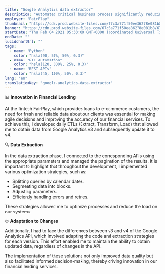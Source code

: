 ```yaml
---
title: "Google Analytics data extractor"
description: "Automated critical business process significantly reducing workload of the analytics team"
employer: "FairPlay"
thumbnail: "https://cdn.prod.website-files.com/67c3a771f50ee86278e081b8/67d922418dd077d9840a42db_67ce3c4ee965c5b385d529ac_google_analytics.gif"
banner: "https://cdn.prod.website-files.com/67c3a771f50ee86278e081b8/67cbf293d19d256af5e0dccd_67cbd68c8ae8762187bf946d_photo-1551288049-bebda4e38f71.jpeg"
startDate: "Thu Feb 04 2021 05:33:00 GMT+0000 (Coordinated Universal Time)"
endDate: ""
lucidchartUrl: ""
tags:
  - name: "Python"
    color: "hsla(90, 50%, 50%, 0.3)"
  - name: "ETL Automation"
    color: "hsla(120, 100%, 25%, 0.3)"
  - name: "REST APIs"
    color: "hsla(45, 100%, 50%, 0.3)"
lang: "en"
translationKey: "google-analytics-data-extractor"
---
```


📊 **Innovation in Financial Lending**

At the fintech FairPlay, which provides loans to e-commerce customers, the need for fresh and reliable data about our clients was essential for making agile decisions and improving the accuracy of our financial services. To achieve this, I developed daily ETLs (Extract, Transform, Load) that allowed me to obtain data from Google Analytics v3 and subsequently update it to v4.

🔍 **Data Extraction**

In the data extraction phase, I connected to the corresponding APIs using the appropriate parameters and managed the pagination of the results. It is important to highlight that throughout the development, I implemented various optimization strategies, such as:

- Splitting queries by calendar dates.
- Segmenting data into blocks.
- Adjusting parameters.
- Efficiently handling errors and retries.

These strategies allowed me to optimize processes and reduce the load on our systems.

⚙️ **Adaptation to Changes**

Additionally, I had to face the differences between v3 and v4 of the Google Analytics API, which involved adapting the code and extraction strategies for each version. This effort enabled me to maintain the ability to obtain updated data, regardless of changes in the API.

The implementation of these solutions not only improved data quality but also facilitated informed decision-making, thereby driving innovation in our financial lending services.
